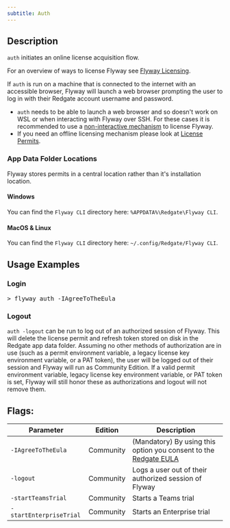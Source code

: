 ```yaml
---
subtitle: Auth
---
```


## Description

`auth` initiates an online license acquisition flow.

For an overview of ways to license Flyway see [Flyway Licensing](https://documentation.red-gate.com/flyway/getting-started-with-flyway/system-requirements/licensing).

If `auth` is run on a machine that is connected to the internet with an accessible browser, Flyway will launch a web browser prompting the user to log in with their Redgate account
username and password. 

- `auth` needs to be able to launch a web browser and so doesn't work on WSL or when interacting with Flyway over SSH. For these cases it is recommended to use a [non-interactive mechanism](https://documentation.red-gate.com/flyway/getting-started-with-flyway/system-requirements/licensing) to license Flyway.
- If you need an offline licensing mechanism please look at [License Permits](https://documentation.red-gate.com/flyway/getting-started-with-flyway/system-requirements/licensing/license-permits).

### App Data Folder Locations
Flyway stores permits in a central location rather than it's installation location.

#### Windows

You can find the `Flyway CLI` directory here: `%APPDATA%\Redgate\Flyway CLI`.

#### MacOS & Linux

You can find the `Flyway CLI` directory here: `~/.config/Redgate/Flyway CLI`.

## Usage Examples

### Login
<pre class="console"><span>&gt;</span> flyway auth -IAgreeToTheEula</pre>

### Logout
`auth -logout` can be run to log out of an authorized session of Flyway. This will delete the license permit and refresh token stored on disk in the
Redgate app data folder. Assuming no other methods of authorization are in use (such as a permit environment variable, a legacy license key environment variable, or a PAT token), the user will be
logged out of their session and Flyway will run as Community Edition. If a valid permit environment variable, legacy license key environment variable, or PAT token is set, Flyway will still
honor these as authorizations and logout will not remove them.

## Flags:

| Parameter               | Edition   | Description                                                                                       |
|-------------------------|-----------|---------------------------------------------------------------------------------------------------|
| `-IAgreeToTheEula`      | Community | (Mandatory) By using this option you consent to the [Redgate EULA](https://www.red-gate.com/eula) |
| `-logout`               | Community | Logs a user out of their authorized session of Flyway                                             |
| `-startTeamsTrial`      | Community | Starts a Teams trial                                                                              |
| `-startEnterpriseTrial` | Community | Starts an Enterprise trial                                                                        |



